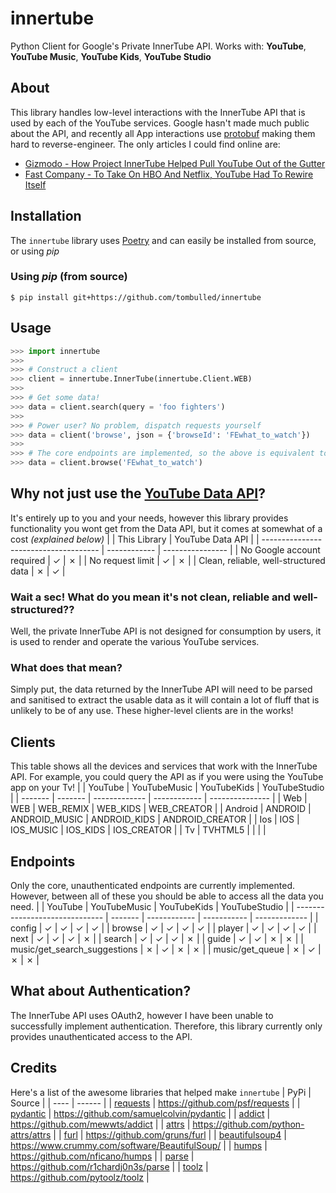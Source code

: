 # innertube
Python Client for Google's Private InnerTube API. Works with: **YouTube**, **YouTube Music**, **YouTube Kids**, **YouTube Studio**

## About
This library handles low-level interactions with the InnerTube API that is used by each of the YouTube services.
Google hasn't made much public about the API, and recently all App interactions use [protobuf](https://github.com/protocolbuffers/protobuf) making them hard to reverse-engineer. The only articles I could find online are:
* [Gizmodo - How Project InnerTube Helped Pull YouTube Out of the Gutter](https://gizmodo.com/how-project-innertube-helped-pull-youtube-out-of-the-gu-1704946491)
* [Fast Company - To Take On HBO And Netflix, YouTube Had To Rewire Itself](https://www.fastcompany.com/3044995/to-take-on-hbo-and-netflix-youtube-had-to-rewire-itself)

## Installation
The `innertube` library uses [Poetry](https://github.com/python-poetry/poetry) and can easily be installed from source, or using *pip*

### Using *pip* (from source)
```console
$ pip install git+https://github.com/tombulled/innertube
```

## Usage
```python
>>> import innertube
>>>
>>> # Construct a client
>>> client = innertube.InnerTube(innertube.Client.WEB)
>>>
>>> # Get some data!
>>> data = client.search(query = 'foo fighters')
>>>
>>> # Power user? No problem, dispatch requests yourself
>>> data = client('browse', json = {'browseId': 'FEwhat_to_watch'})
>>>
>>> # The core endpoints are implemented, so the above is equivalent to:
>>> data = client.browse('FEwhat_to_watch')
```

## Why not just use the [YouTube Data API](https://developers.google.com/youtube/v3/)?
It's entirely up to you and your needs, however this library provides functionality you wont get from the Data API, but it comes at somewhat of a cost *(explained below)*
|                                       | This Library | YouTube Data API |
| ------------------------------------- | ------------ | ---------------- |
| No Google account required            | &check;      | &cross;          |
| No request limit                      | &check;      | &cross;          |
| Clean, reliable, well-structured data | &cross;      | &check;          |

### Wait a sec! What do you mean it's not clean, reliable and well-structured??
Well, the private InnerTube API is not designed for consumption by users, it is used to render and operate the various YouTube services.

### What does that mean?
Simply put, the data returned by the InnerTube API will need to be parsed and sanitised to extract the usable data as it will contain a lot of fluff that is unlikely to be of any use. These higher-level clients are in the works!

## Clients
This table shows all the devices and services that work with the InnerTube API. For example, you could query the API as if you were using the YouTube app on your Tv!
|         | YouTube | YouTubeMusic  | YouTubeKids  | YouTubeStudio   |
| ------- | ------- | ------------- | ------------ | --------------- |
| Web     | WEB     | WEB_REMIX     | WEB_KIDS     | WEB_CREATOR     |
| Android | ANDROID | ANDROID_MUSIC | ANDROID_KIDS | ANDROID_CREATOR |
| Ios     | IOS     | IOS_MUSIC     | IOS_KIDS     | IOS_CREATOR     |
| Tv      | TVHTML5 |               |              |                 |

## Endpoints
Only the core, unauthenticated endpoints are currently implemented. However, between all of these you should be able to access all the data you need.
|                                | YouTube | YouTubeMusic | YouTubeKids | YouTubeStudio |
| ------------------------------ | ------- | ------------ | ----------- | ------------- |
| config                         | &check; | &check;      | &check;     | &check;       |
| browse                         | &check; | &check;      | &check;     | &check;       |
| player                         | &check; | &check;      | &check;     | &check;       |
| next                           | &check; | &check;      | &check;     | &cross;       |
| search                         | &check; | &check;      | &check;     | &cross;       |
| guide                          | &check; | &check;      | &cross;     | &cross;       |
| music/get_search_suggestions   | &cross; | &check;      | &cross;     | &cross;       |
| music/get_queue                | &cross; | &check;      | &cross;     | &cross;       |

## What about Authentication?
The InnerTube API uses OAuth2, however I have been unable to successfully implement authentication.
Therefore, this library currently only provides unauthenticated access to the API.

## Credits
Here's a list of the awesome libraries that helped make `innertube`
| PyPi | Source |
| ---- | ------ |
| [requests](https://pypi.org/project/requests/) | https://github.com/psf/requests |
| [pydantic](https://pypi.org/project/pydantic/) | https://github.com/samuelcolvin/pydantic |
| [addict](https://pypi.org/project/addict/) | https://github.com/mewwts/addict |
| [attrs](https://pypi.org/project/attrs/) | https://github.com/python-attrs/attrs |
| [furl](https://pypi.org/project/furl/) | https://github.com/gruns/furl |
| [beautifulsoup4](https://pypi.org/project/beautifulsoup4/) | https://www.crummy.com/software/BeautifulSoup/ |
| [humps](https://pypi.org/project/pyhumps/) | https://github.com/nficano/humps |
| [parse](https://pypi.org/project/parse/) | https://github.com/r1chardj0n3s/parse |
| [toolz](https://pypi.org/project/toolz/) | https://github.com/pytoolz/toolz |
